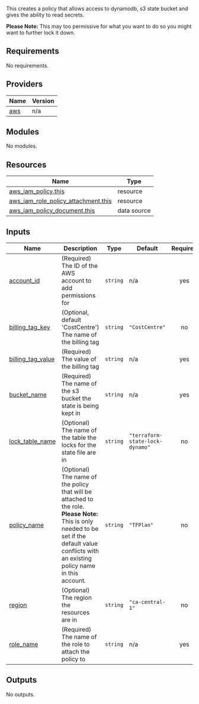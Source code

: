 This creates a policy that allows access to dynamodb, s3 state bucket
and gives the ability to read secrets.

**Please Note:** This may too permissive for what you want to do so you might want to further lock it down.

## Requirements

No requirements.

## Providers

| Name | Version |
|------|---------|
| <a name="provider_aws"></a> [aws](#provider\_aws) | n/a |

## Modules

No modules.

## Resources

| Name | Type |
|------|------|
| [aws_iam_policy.this](https://registry.terraform.io/providers/hashicorp/aws/latest/docs/resources/iam_policy) | resource |
| [aws_iam_role_policy_attachment.this](https://registry.terraform.io/providers/hashicorp/aws/latest/docs/resources/iam_role_policy_attachment) | resource |
| [aws_iam_policy_document.this](https://registry.terraform.io/providers/hashicorp/aws/latest/docs/data-sources/iam_policy_document) | data source |

## Inputs

| Name | Description | Type | Default | Required |
|------|-------------|------|---------|:--------:|
| <a name="input_account_id"></a> [account\_id](#input\_account\_id) | (Required) The ID of the AWS account to add permissions for | `string` | n/a | yes |
| <a name="input_billing_tag_key"></a> [billing\_tag\_key](#input\_billing\_tag\_key) | (Optional, default 'CostCentre') The name of the billing tag | `string` | `"CostCentre"` | no |
| <a name="input_billing_tag_value"></a> [billing\_tag\_value](#input\_billing\_tag\_value) | (Required) The value of the billing tag | `string` | n/a | yes |
| <a name="input_bucket_name"></a> [bucket\_name](#input\_bucket\_name) | (Required) The name of the s3 bucket the state is being kept in | `string` | n/a | yes |
| <a name="input_lock_table_name"></a> [lock\_table\_name](#input\_lock\_table\_name) | (Optional) The name of the table the locks for the state file are in | `string` | `"terraform-state-lock-dynamo"` | no |
| <a name="input_policy_name"></a> [policy\_name](#input\_policy\_name) | (Optional) The name of the policy that will be attached to the role.<br>    **Please Note:** This is only needed to be set if the default value conflicts with an existing policy name in this account. | `string` | `"TFPlan"` | no |
| <a name="input_region"></a> [region](#input\_region) | (Optional) The region the resources are in | `string` | `"ca-central-1"` | no |
| <a name="input_role_name"></a> [role\_name](#input\_role\_name) | (Required) The name of the role to attach the policy to | `string` | n/a | yes |

## Outputs

No outputs.
